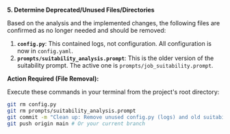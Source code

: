 
**5. Determine Deprecated/Unused Files/Directories**

Based on the analysis and the implemented changes, the following files are confirmed as no longer needed and should be removed:

1.  **`config.py`**: This contained logs, not configuration. All configuration is now in `config.yaml`.
2.  **`prompts/suitability_analysis.prompt`**: This is the older version of the suitability prompt. The active one is `prompts/job_suitability.prompt`.

**Action Required (File Removal):**

Execute these commands in your terminal from the project's root directory:

```bash
git rm config.py
git rm prompts/suitability_analysis.prompt
git commit -m "Clean up: Remove unused config.py (logs) and old suitability_analysis.prompt"
git push origin main # Or your current branch